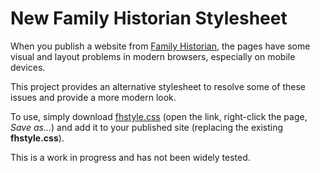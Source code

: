 # New Family Historian Stylesheet

When you publish a website from [Family Historian](https://www.family-historian.co.uk/), the pages have some visual and layout problems in modern browsers, especially on mobile devices.

This project provides an alternative stylesheet to resolve some of these issues and provide a more modern look.

To use, simply download [fhstyle.css](https://github.com/kimmknight/newfhstyle/raw/main/fhstyle.css) (open the link, right-click the page, _Save as..._) and add it to your published site (replacing the existing **fhstyle.css**).

This is a work in progress and has not been widely tested.
